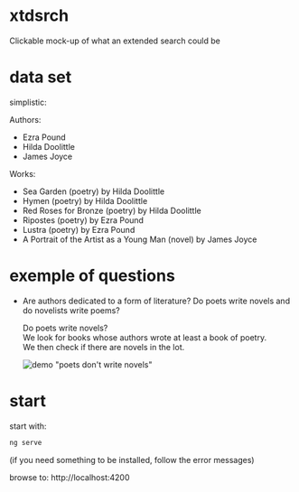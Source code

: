 # xtdsrch

Clickable mock-up of what an extended search could be

# data set

simplistic:

Authors:
- Ezra Pound
- Hilda Doolittle
- James Joyce

Works:
- Sea Garden (poetry) by Hilda Doolittle
- Hymen	(poetry) by Hilda Doolittle
- Red Roses for Bronze (poetry) by Hilda Doolittle
- Ripostes (poetry) by Ezra Pound
- Lustra (poetry) by Ezra Pound
- A Portrait of the Artist as a Young Man (novel) by James Joyce

# exemple of questions

- Are authors dedicated to a form of literature? Do poets write novels and do novelists write poems?

  Do poets write novels?  
  We look for books whose authors wrote at least a book of poetry.  
  We then check if there are novels in the lot.

  ![demo "poets don't write novels"](https://github.com/LaDHUL/xtdsrch/blob/master/xtdsrch/poets-dont-write-novels.gif)

# start

start with:
```bash
ng serve
```

(if you need something to be installed, follow the error messages)

browse to: http://localhost:4200
